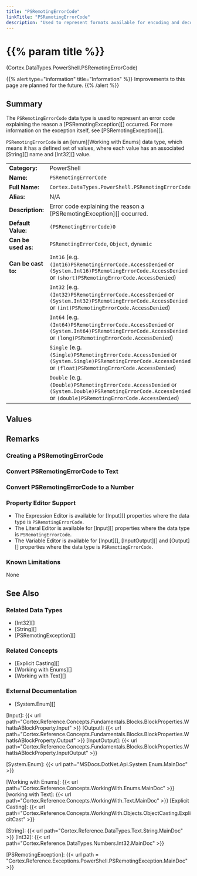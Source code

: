 ```yaml
---
title: "PSRemotingErrorCode"
linkTitle: "PSRemotingErrorCode"
description: "Used to represent formats available for encoding and decoding text."
---
```


# {{% param title %}}

<p class="namespace">(Cortex.DataTypes.PowerShell.PSRemotingErrorCode)</p>

{{% alert type="information" title="Information" %}} Improvements to this page are planned for the future. {{% /alert %}}

## Summary

The `PSRemotingErrorCode` data type is used to represent an error code explaining the reason a [PSRemotingException][] occurred. For more information on the exception itself, see [PSRemotingException][].

`PSRemotingErrorCode` is an [enum][Working with Enums] data type, which means it has a defined set of values, where each value has an associated [String][] name and [Int32][] value.

| | |
|-|-|
| **Category:**          | PowerShell                                                  |
| **Name:**              | `PSRemotingErrorCode`                                |
| **Full Name:**         | `Cortex.DataTypes.PowerShell.PSRemotingErrorCode`         |
| **Alias:**             | N/A                                                    |
| **Description:**       | Error code explaining the reason a [PSRemotingException][] occurred. |
| **Default Value:**     | `(PSRemotingErrorCode)0`                             |
| **Can be used as:**    | `PSRemotingErrorCode`, `Object`, `dynamic`           |
| **Can be cast to:**    | `Int16` (e.g. `(Int16)PSRemotingErrorCode.AccessDenied` or `(System.Int16)PSRemotingErrorCode.AccessDenied` or `(short)PSRemotingErrorCode.AccessDenied`)  |
|                        | `Int32` (e.g. `(Int32)PSRemotingErrorCode.AccessDenied` or `(System.Int32)PSRemotingErrorCode.AccessDenied` or `(int)PSRemotingErrorCode.AccessDenied`)  |
|                        | `Int64` (e.g. `(Int64)PSRemotingErrorCode.AccessDenied` or `(System.Int64)PSRemotingErrorCode.AccessDenied` or `(long)PSRemotingErrorCode.AccessDenied`)  |
|                        | `Single` (e.g. `(Single)PSRemotingErrorCode.AccessDenied` or `(System.Single)PSRemotingErrorCode.AccessDenied` or `(float)PSRemotingErrorCode.AccessDenied`)  |
|                        | `Double` (e.g. `(Double)PSRemotingErrorCode.AccessDenied` or `(System.Double)PSRemotingErrorCode.AccessDenied` or `(double)PSRemotingErrorCode.AccessDenied`)  |

## Values

## Remarks

### Creating a PSRemotingErrorCode

### Convert PSRemotingErrorCode to Text

### Convert PSRemotingErrorCode to a Number

### Property Editor Support

- The Expression Editor is available for [Input][] properties where the data type is `PSRemotingErrorCode`.
- The Literal Editor is available for [Input][] properties where the data type is `PSRemotingErrorCode`.
- The Variable Editor is available for [Input][], [InputOutput][] and [Output][] properties where the data type is `PSRemotingErrorCode`.

### Known Limitations

None

## See Also

### Related Data Types

- [Int32][]
- [String][]
- [PSRemotingException][]

### Related Concepts

- [Explicit Casting][]
- [Working with Enums][]
- [Working with Text][]

### External Documentation

- [System.Enum][]

[Input]: {{< url path="Cortex.Reference.Concepts.Fundamentals.Blocks.BlockProperties.WhatIsABlockProperty.Input" >}}
[Output]: {{< url path="Cortex.Reference.Concepts.Fundamentals.Blocks.BlockProperties.WhatIsABlockProperty.Output" >}}
[InputOutput]: {{< url path="Cortex.Reference.Concepts.Fundamentals.Blocks.BlockProperties.WhatIsABlockProperty.InputOutput" >}}

[System.Enum]: {{< url path="MSDocs.DotNet.Api.System.Enum.MainDoc" >}}

[Working with Enums]: {{< url path="Cortex.Reference.Concepts.WorkingWith.Enums.MainDoc" >}}
[working with Text]: {{< url path="Cortex.Reference.Concepts.WorkingWith.Text.MainDoc" >}}
[Explicit Casting]: {{< url path="Cortex.Reference.Concepts.WorkingWith.Objects.ObjectCasting.ExplicitCast" >}}

[String]: {{< url path="Cortex.Reference.DataTypes.Text.String.MainDoc" >}}
[Int32]: {{< url path="Cortex.Reference.DataTypes.Numbers.Int32.MainDoc" >}}

[PSRemotingException]: {{< url path = "Cortex.Reference.Exceptions.PowerShell.PSRemotingException.MainDoc" >}}
